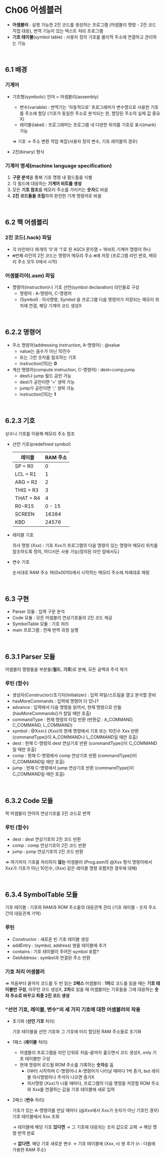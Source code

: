 # Ch06 어셈블러

- **어셈블러** : 실행 가능한 2진 코드를 생성하는 프로그램 (어셈블리 명령 - 2진 코드 직접 대응), 번역 기능이 있는 텍스트 처리 프로그램
- **기호 테이블**(symbol table) : 사용자 정의 기호를 물리적 주소에 연결하고 관리하는 기능

<br>

## 6.1 배경

### 기계어

- 기호형(symbolic) 언어 = 어셈블리(assembly)
    - 변수(variable) : 번역기는 '자동적으로' 프로그래머가 변수명으로 사용한 기호를 주소에 할당 (기호가 동일한 주소로 분석되는 한, 할당된 주소의 실제 값 중요X)
    - 레이블(label) : 프로그래머는 프로그램 내 다양한 위치를 기호로 표시(mark) 가능
    
    ⇒ 기호 → 주소 변환 작업 복잡(사용자 정의 변수, 기호 레이블의 경우)
    
- 2진(binary) 형식

### 기계어 명세(machine language specification)

1. **구문 분석**을 통해 기호 명령 내 필드들을 식별
2. 각 필드에 대응하는 **기계어 비트를 생성**
3. 모든 **기호 참조**를 메모리 주소를 가리키는 **숫자**로 바꿈 
4. **2진 코드들을 조립**하여 완전한 기계 명령어로 바꿈 

<br>

## 6.2 핵 어셈블리

### 2진 코드(.hack) 파일

- 각 라인마다 16개의 '0'과 '1'로 된 ASCII 문자열 = 16비트 기계어 명령어 하나
- **n**번째 라인의 2진 코드는 명령어 메모리 주소 **n**에 저장 (프로그램 라인 번호, 메모리 주소 모두 0에서 시작)

### 어셈블리어(.asm) 파일

- 명령어(instruction)나 기호 선언(symbol declaration) 라인들로 구성
    - 명령어 : A-명령어, C-명령어
    - (Symbol) : 의사명령, Symbol 을 프로그램 다음 명령어가 저장되는 메모리 위치에 연결, 해당 기계어 코드 생성X

<br>

## 6.2.2 명령어

- 주소 명령어(addressing instruction, A-명령어) : @value
    - value는 음수가 아닌 10진수
    - 또는 그런 숫자를 참조하는 기호
    - instruction[15]는 **0**
- 계산 명령어(compute instruction, C-명령어) : dest=comp;jump
    - dest나 jump 필드 공란 가능
    - dest가 공란이면 '=' 생략 가능
    - jump가 공란이면 ';' 생략 가능
    - instruction[15]는 **1**

<br>

## 6.2.3 기호

상수나 기호를 이용해 메모리 주소 참조 

- 선언 기호(predefined symbol)
    
    |**레이블**|**RAM 주소**|
    |----------|------------|
    |SP = R0   |           0|
    |LCL = R1  |           1|
    |ARG = R2  |           2|
    |THIS = R3 |           3|
    |THAT = R4 |           4|
    |R0-R15    |      0 - 15|
    |SCREEN    |       16384|
    |KBD       |       24576|
    
- 레이블 기호
    
    의사 명령 (Xxx) : 기호 Xxx가 프로그램의 다음 명령이 있는 명령어 메모리 위치를 참조하도록 정의, 어디서든 사용 가능(정의된 라인 앞에서도)
    
- 변수 기호
    
    순서대로 RAM 주소 16(0x0010)에서 시작하는 메모리 주소에 차례대로 매핑 

<br>

## 6.3 구현

- Parser 모듈 : 입력 구문 분석
- Code 모듈 : 모든 어셈블리 연상기호들의 2진 코드 제공
- SymbolTable 모듈 : 기호 처리
- main 프로그램 : 전체 번역 과정 실행

<br>

## 6.3.1 Parser 모듈

어셈블리 명령들을 부분들(**필드**, **기호**)로 분해, 모든 공백과 주석 제거

### 루틴 (함수)

- 생성자(Constructor)/초기자(Initializer) : 입력 파일/스트림을 열고 분석할 준비
- hasMoreCommands : 입력에 명령어 더 있나?
- advance : 입력에서 다음 명령을 읽어서, 현재 명령으로 만듦 (hasMoreCommands()가 참일 때만 호출)
- commandType : 현재 명령의 타입 반환 (반환값 : A_COMMAND, C_COMMAND, L_COMMAND)
- symbol : @Xxx나 (Xxx)의 현재 명령에서 기호 또는 10진수 Xxx 반환 (commandType()이 A_COMMAND나 L_COMMAND일 때만 호출)
- dest : 현재 C-명령의 dest 연상기호 반환 (commandType()이 C_COMMAND일 때만 호출)
- comp : 현재 C-명령에서 comp 연상기호 반환 (commandType()이 C_COMMAND일 때만 호출)
- jump : 현재 C-명령에서 jump 연상기호 반환 (commandType()이 C_COMMAND일 때만 호출)

<br>

## 6.3.2 Code 모듈

핵 어셈블리 언어의 연상기호를 2진 코드로 번역 

### 루틴 (함수)

- dest : dest 연상기호의 2진 코드 반환
- comp : comp 연상기호의 2진 코드 반환
- jump : jump 연상기호의 2진 코드 반환

⇒ 여기까지 기호를 처리하지 **않는** 어셈블러 (Prog.asm의 @Xxx 형식 명령어에서 Xxx가 기호가 아닌 10진수, (Xxx) 같은 레이블 명령 포함X한 경우에 대해)

<br>

## 6.3.4 SymbolTable 모듈

기호 테이블 : 기호와 RAM과 ROM 주소들의 대응관계 관리 (기호 레이블 - 숫자 주소 간의 대응관계 기억)

### 루틴

- Constructor : 새로운 빈 기호 테이블 생성
- addEntry : (symbol, address) 쌍을 테이블에 추가
- contains : 기호 테이블이 주어진 symbol 포함?
- GetAddress : symbol과 연결된 주소 반환

### 기호 처리 어셈블러

⇒ 처음부터 끝까지 코드를 두 번 읽는 **2패스** 어셈블러 : **1차**로 코드를 읽을 때는 **기호 테이블만 구성**, 아무런 코드 생성X, **2차**로 읽을 때 어셈블러는 기호들을 그에 대응하는 **숫자 주소로 바꾸고 최종 2진 코드 생성** 

### "선언 기호, 레이블, 변수"의 세 가지 기호에 대한 어셈블러의 작용

- 초기화 (**선언 기호** 처리)
    
    기호 테이블을 선언 기호와 그 기호에 미리 할당된 RAM 주소들로 초기화 
    
- 1패스 (**레이블** 처리)
    - 어셈블리 프로그램을 라인 단위로 처음-끝까지 훑으면서 코드 생성X, only 기호 테이블만 구성
    - 현재 명령어 로드될 ROM 주소를 기록하는 **숫자**를 둠
      - 0부터 시작하며 C-명령어나 A-명령어가 나타날 때마다 1씩 증가, but 레이블 의사명령이나 주석이 나오면 증가X
      - 의사명령 (Xxx)가 나올 때마다, 프로그램의 다음 명령을 저장할 ROM 주소와 Xxx를 연결하는 값을 기호 테이블에 새로 입력
- 2패스 (**변수** 처리)
    
    기호가 있는 A-명령어를 만날 때마다 (@Xxx에서 Xxx가 숫자가 아닌 기호인 경우) 기호 테이블에서 Xxx 조회 
    
    → 테이블에 해당 기호 **있다면** → 그 기호에 대응되는 숫자 값으로 교체 → 해당 명령 번역 완료 
    
    → **없다면**, 해당 기호 새로운 변수 → 기호 테이블에 (Xxx, n) 쌍 추가 (n : 다음에 가용한 RAM 주소)
